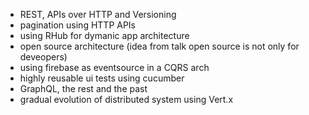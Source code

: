 * REST, APIs over HTTP and Versioning
* pagination using HTTP APIs
* using RHub for dymanic app architecture
* open source architecture (idea from talk open source is not only for deveopers)
* using firebase as eventsource in a CQRS arch
* highly reusable ui tests using cucumber
* GraphQL, the rest and the past
* gradual evolution of distributed system using Vert.x
